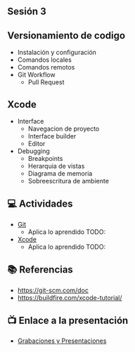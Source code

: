 Sesión 3
-

## Versionamiento de codigo
- Instalación y configuración
- Comandos locales
- Comandos remotos
- Git Workflow
    - Pull Request

## Xcode
- Interface
    - Navegacion de proyecto
    - Interface builder
    - Editor
- Debugging
    - Breakpoints
    - Herarquia de vistas
    - Diagrama de memoria
    - Sobreescritura de ambiente

## 💻 Actividades
- [Git](https://leetcode.com/playground/)
    - Aplica lo aprendido TODO:
- [Xcode](https://leetcode.com/playground/)
    - Aplica lo aprendido TODO:

## 📚 Referencias
- https://git-scm.com/doc
- https://buildfire.com/xcode-tutorial/

## 📺 Enlace a la presentación 
- [Grabaciones y Presentaciones](/Grabaciones_y_Presentaciones.md)
